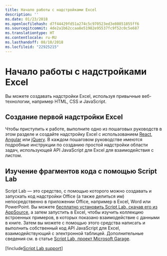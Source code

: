 ```yaml
---
title: Начало работы с надстройками Excel
description: ''
ms.date: 01/23/2018
ms.openlocfilehash: d7f44429fd51a274c5c970523ed3e80851855ff6
ms.sourcegitcommit: 4de2a1b62ccaa8e51982e95537fc9f52c0c5e687
ms.translationtype: HT
ms.contentlocale: ru-RU
ms.lasthandoff: 08/10/2018
ms.locfileid: "22925215"
---
```

# <a name="get-started-with-excel-add-ins"></a>Начало работы с надстройками Excel

Вы можете создавать надстройки Excel, используя привычные веб-технологии, например HTML, CSS и JavaScript. 

## <a name="create-your-first-excel-add-in"></a>Создание первой надстройки Excel

Чтобы приступить к работе, выполните одно из пошаговых руководств в этом разделе и создайте надстройку Excel с использованием [React](excel-add-ins-get-started-react.md), [Angular](excel-add-ins-get-started-angular.md) или [jQuery](excel-add-ins-get-started-jquery.md). В каждом пошаговом руководстве имеются подробные инструкции по созданию простой надстройки области задач, использующей API JavaScript для Excel для взаимодействия с листом. 

## <a name="explore-snippets-with-script-lab"></a>Изучение фрагментов кода с помощью Script Lab

Script Lab — это средство, с помощью которого можно создавать и запускать код надстройки Office (а также делиться им) непосредственно в приложении Office, например в Excel, Word или PowerPoint. Вы можете [бесплатно установить Script Lab, скачав его из AppSource](https://appsource.microsoft.com/product/office/WA104380862?src=office&corrid=ed93ce54-3f2c-48ab-9df7-d9913f7b190b&omexanonuid=4a0102fb-b31a-4b9f-9bb0-39d4cc6b789d), а затем запустить в Excel, чтобы изучить коллекцию встроенных примеров, в которых показано взаимодействие с данными в книге. Затем вы можете с помощью этого средства написать и выполнить собственный код API JavaScript для Excel, взаимодействующий с электронной таблицей. Дополнительные сведения см. в статье [Script Lab, проект Microsoft Garage](https://github.com/OfficeDev/script-lab/blob/master/README.md).

[!include[Script Lab support](../includes/alert-script-lab-support.md)]
